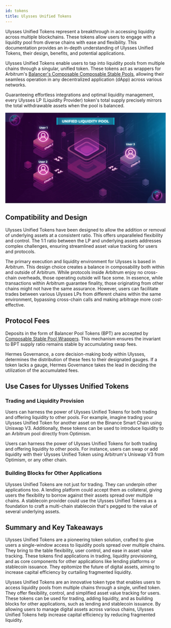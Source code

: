 ```yaml
---
id: tokens
title: Ulysses Unified Tokens
---
```


[//]: # (TODO: Add visuals examples)

Ulysses Unified Tokens represent a breakthrough in accessing liquidity across multiple blockchains. These tokens allow users to engage with a liquidity pool from diverse chains with ease and flexibility. This documentation provides an in-depth understanding of Ulysses Unified Tokens, their design, benefits, and potential applications.

Ulysses Unified Tokens enable users to tap into liquidity pools from multiple chains through a singular, unified token. These tokens act as wrappers for Arbitrum's [Balancer's Composable Composable Stable Pools](https://docs.balancer.fi/concepts/pools/composable-stable.html), allowing their seamless operation in any decentralized application (dApp) across various networks.

Guaranteeing effortless integrations and optimal liquidity management, every Ulysses LP (Liquidity Provider) token's total supply precisely mirrors the total withdrawable assets when the pool is balanced.

![Unified Liquidity](./images/Ulysses_Omnichain_Unified_Liquidity.jpg)

## Compatibility and Design

Ulysses Unified Tokens have been designed to allow the addition or removal of underlying assets at a consistent ratio. This offers unparalleled flexibility and control. The 1:1 ratio between the LP and underlying assets addresses complex challenges, ensuring streamlined asset value tracking for users and protocols.

The primary execution and liquidity environment for Ulysses is based in Arbitrum. This design choice creates a balance in composability both within and outside of Arbitrum. While protocols inside Arbitrum enjoy no cross-chain overheads, those operating outside will face some. In essence, while transactions within Arbitrum guarantee finality, those originating from other chains might not have the same assurance. However, users can facilitate trades between various Ulysses LPs from different chains within the same environment, bypassing cross-chain calls and making arbitrage more cost-effective.

## Protocol Fees

Deposits in the form of Balancer Pool Tokens (BPT) are accepted by [Composable Stable Pool Wrappers](https://github.com/Maia-DAO/ComposableStablePoolWrapper). This mechanism ensures the invariant to BPT supply ratio remains stable by accumulating swap fees.

Hermes Governance, a core decision-making body within Ulysses, determines the distribution of these fees to their designated gauges. If a token lacks a gauge, Hermes Governance takes the lead in deciding the utilization of the accumulated fees.

## Use Cases for Ulysses Unified Tokens

### Trading and Liquidity Provision

Users can harness the power of Ulysses Unified Tokens for both trading and offering liquidity to other pools. For example, imagine trading your Ulysses Unified Token for another asset on the Binance Smart Chain using Uniswap V3. Additionally, these tokens can be used to introduce liquidity to an Arbitrum pool directly from Optimism.

Users can harness the power of Ulysses Unified Tokens for both trading and offering liquidity to other pools. For instance, users can swap or add liquidity with their Ulysses Unified Token using Arbitrum's Uniswap V3 from Optimism, or any other chain.

### Building Blocks for Other Applications

Ulysses Unified Tokens are not just for trading. They can underpin other applications too. A lending platform could accept them as collateral, giving users the flexibility to borrow against their assets spread over multiple chains. A stablecoin provider could use the Ulysses Unified Tokens as a foundation to craft a multi-chain stablecoin that's pegged to the value of several underlying assets.

## Summary and Key Takeaways

Ulysses Unified Tokens are a pioneering token solution, crafted to give users a single-window access to liquidity pools spread over multiple chains. They bring to the table flexibility, user control, and ease in asset value tracking. These tokens find applications in trading, liquidity provisioning, and as core components for other applications like lending platforms or stablecoin issuance. They epitomize the future of digital assets, aiming to increase capital efficiency by curtailing fragmented liquidity.

Ulysses Unified Tokens are an innovative token type that enables users to access liquidity pools from multiple chains through a single, unified token. They offer flexibility, control, and simplified asset value tracking for users. These tokens can be used for trading, adding liquidity, and as building blocks for other applications, such as lending and stablecoin issuance. By allowing users to manage digital assets across various chains, Ulysses Unified Tokens help increase capital efficiency by reducing fragmented liquidity.
